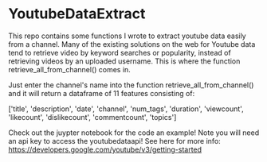 # YoutubeDataExtract
This repo contains some functions I wrote to extract youtube data easily from a channel. Many of the existing solutions on the web for Youtube data tend to retrieve video by keyword searches or popularity, instead of retrieving videos by an uploaded username. This is where the function retrieve_all_from_channel() comes in.

Just enter the channel's name into the function retrieve_all_from_channel() and it will return a dataframe of 11 features consisting of:

['title', 'description', 'date', 'channel', 'num_tags', 'duration', 'viewcount', 'likecount', 'dislikecount', 'commentcount', 'topics']

Check out the juypter notebook for the code an example! Note you will need an api key to access the youtubedataapi! See here for more info: https://developers.google.com/youtube/v3/getting-started
